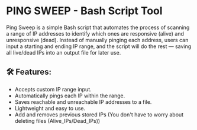 # PING SWEEP - Bash Script Tool

Ping Sweep is a simple Bash script that automates the process of scanning a range of IP addresses to identify which ones are responsive (alive) and unresponsive (dead). Instead of manually pinging each address, users can input a starting and ending IP range, and the script will do the rest — saving all live/dead IPs into an output file for later use.

## 🛠 Features:
- Accepts custom IP range input.
- Automatically pings each IP within the range.
- Saves reachable and unreachable IP addresses to a file.
- Lightweight and easy to use.
- Add and removes previous stored IPs (You don't have to worry about deleting files (Alive_IPs/Dead_IPs))